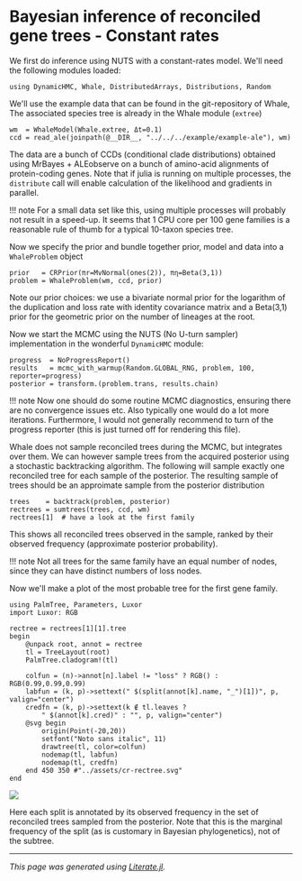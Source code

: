 
# Bayesian inference of reconciled gene trees - Constant rates

We first do inference using NUTS with a constant-rates model. We'll need the
following modules loaded:

```@example rectree
using DynamicHMC, Whale, DistributedArrays, Distributions, Random
```

We'll use the example data that can be found in the git-repository of Whale,
The associated species tree is already in the Whale module (`extree`)

```@example rectree
wm  = WhaleModel(Whale.extree, Δt=0.1)
ccd = read_ale(joinpath(@__DIR__, "../../../example/example-ale"), wm)
```

The data are a bunch of CCDs (conditional clade distributions) obtained using
MrBayes + ALEobserve on a bunch of amino-acid alignments of protein-coding
genes. Note that if julia is running on multiple processes, the `distribute`
call will enable calculation of the likelihood and gradients in parallel.

!!! note
    For a small data set like this, using multiple processes will probably not
    result in a speed-up. It seems that 1 CPU core per 100 gene families is a
    reasonable rule of thumb for a typical 10-taxon species tree.

Now we specify the prior and bundle together prior, model and data into a
`WhaleProblem` object

```@example rectree
prior   = CRPrior(πr=MvNormal(ones(2)), πη=Beta(3,1))
problem = WhaleProblem(wm, ccd, prior)
```

Note our prior choices: we use a bivariate normal prior for the logarithm
of the duplication and loss rate with identity covariance matrix and a
Beta(3,1) prior for the geometric prior on the number of lineages at the root.

Now we start the MCMC using the NUTS (No U-turn sampler) implementation in
the wonderful `DynamicHMC` module:

```@example rectree
progress  = NoProgressReport()
results   = mcmc_with_warmup(Random.GLOBAL_RNG, problem, 100, reporter=progress)
posterior = transform.(problem.trans, results.chain)
```

!!! note
    Now one should do some routine MCMC diagnostics, ensuring there
    are no convergence issues etc. Also typically one would do a lot more
    iterations. Furthermore, I would not generally recommend to turn of the
    progress reporter (this is just turned off for rendering this file).

Whale does not sample reconciled trees during the MCMC, but integrates over
them. We can however sample trees from the acquired posterior using a
stochastic backtracking algorithm. The following will sample exactly one
reconciled tree for each sample of the posterior. The resulting sample of
trees should be an approimate sample from the posterior distribution

```@example rectree
trees    = backtrack(problem, posterior)
rectrees = sumtrees(trees, ccd, wm)
rectrees[1]  # have a look at the first family
```

This shows all reconciled trees observed in the sample, ranked by their
observed frequency (approximate posterior probability).

!!! note
    Not all trees for the same family have an equal number of nodes, since they
    can have distinct numbers of loss nodes.

Now we'll make a plot of the most probable tree for the first gene family.

```@example rectree
using PalmTree, Parameters, Luxor
import Luxor: RGB

rectree = rectrees[1][1].tree
begin
    @unpack root, annot = rectree
    tl = TreeLayout(root)
    PalmTree.cladogram!(tl)

    colfun = (n)->annot[n].label != "loss" ? RGB() : RGB(0.99,0.99,0.99)
    labfun = (k, p)->settext(" $(split(annot[k].name, "_")[1])", p, valign="center")
    credfn = (k, p)->settext(k ∉ tl.leaves ?
        " $(annot[k].cred)" : "", p, valign="center")
    @svg begin
        origin(Point(-20,20))
        setfont("Noto sans italic", 11)
        drawtree(tl, color=colfun)
        nodemap(tl, labfun)
        nodemap(tl, credfn)
    end 450 350 #"../assets/cr-rectree.svg"
end
```

![](../assets/cr-rectree.svg)

Here each split is annotated by its observed frequency in the set of
reconciled trees sampled from the posterior. Note that this is the marginal
frequency of the split (as is customary in Bayesian phylogenetics), not of
the subtree.

---

*This page was generated using [Literate.jl](https://github.com/fredrikekre/Literate.jl).*

